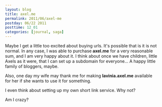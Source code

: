 ```yaml
---
layout: blog
title: axel.me
permalink: 2011/06/axel-me
postday: 06/22 2011
posttime: 12_01
categories: [journal, saga]
---
```


Maybe I get a little too excited about buying urls. It's possible that is it is not normal. In any case, I was able to purchase<strong> axel.me</strong> for a very reasonable sum, and I am very happy about it. I think about once we have children, little Axels as it were, that I can set up a subdomain for everyone... A happy little family of bloggers, maybe.

Also, one day my wife may thank me for making <strong>lavinia.axel.me</strong> available for her if she wants to use it for something.

I even think about setting up my own short link service. Why not?

Am I crazy?
